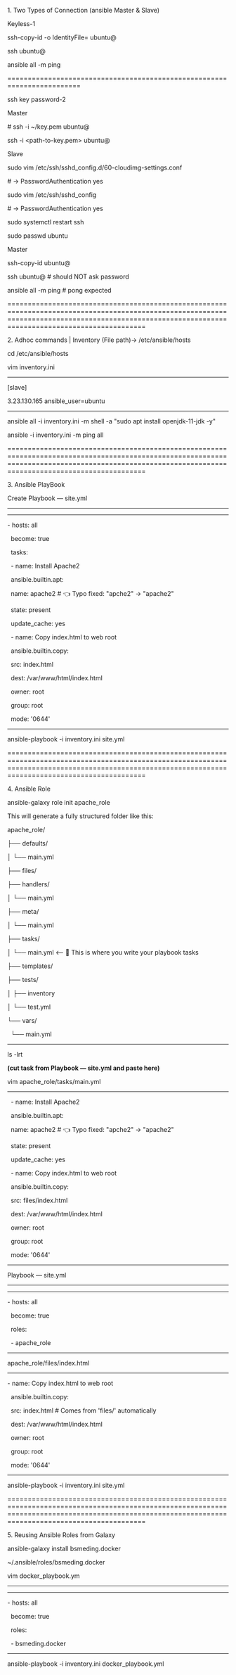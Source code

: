 1\. Two Types of Connection (ansible Master \& Slave)



Keyless-1



ssh-copy-id -o IdentityFile=<path-to-pem> ubuntu@<slave-ip>

ssh ubuntu@<slave-ip>

ansible all -m ping

========================================================================

ssh key password-2



Master

\# ssh -i ~/key.pem ubuntu@<slave-ip>

ssh -i <path-to-key.pem> ubuntu@<slave-ip>



Slave



sudo vim /etc/ssh/sshd\_config.d/60-cloudimg-settings.conf

\# → PasswordAuthentication yes



sudo vim /etc/ssh/sshd\_config

\# → PasswordAuthentication yes



sudo systemctl restart ssh

sudo passwd ubuntu





Master

ssh-copy-id ubuntu@<slave-ip>

ssh ubuntu@<slave-ip>  # should NOT ask password

ansible all -m ping    # pong expected



====================================================================================================================================================================================================



2\. Adhoc commands | Inventory (File path)-> /etc/ansible/hosts



cd /etc/ansible/hosts



vim inventory.ini

------------------------------------------

\[slave]

3.23.130.165 ansible\_user=ubuntu

------------------------------------------



ansible all -i inventory.ini -m shell -a "sudo apt install openjdk-11-jdk -y"



ansible -i inventory.ini -m ping all



====================================================================================================================================================================================================



3\. Ansible PlayBook



Create Playbook — site.yml

-------------------------------------------

---

\- hosts: all

&nbsp; become: true

&nbsp; tasks:

&nbsp;   - name: Install Apache2

&nbsp;     ansible.builtin.apt:

&nbsp;       name: apache2         # 👈 Typo fixed: "apche2" → "apache2"

&nbsp;       state: present

&nbsp;       update\_cache: yes



&nbsp;   - name: Copy index.html to web root

&nbsp;     ansible.builtin.copy:

&nbsp;       src: index.html

&nbsp;       dest: /var/www/html/index.html

&nbsp;       owner: root

&nbsp;       group: root

&nbsp;       mode: '0644'





-------------------------------------------



ansible-playbook -i inventory.ini site.yml





====================================================================================================================================================================================================



4\. Ansible Role



ansible-galaxy role init apache\_role



This will generate a fully structured folder like this:

apache\_role/

├── defaults/

│   └── main.yml

├── files/

├── handlers/

│   └── main.yml

├── meta/

│   └── main.yml

├── tasks/

│   └── main.yml       <-- 💖 This is where you write your playbook tasks

├── templates/

├── tests/

│   ├── inventory

│   └── test.yml

└── vars/

&nbsp;   └── main.yml

----------------------------------------------------------------------------



ls -lrt



**(cut task from Playbook — site.yml and paste here)**



vim apache\_role/tasks/main.yml

-----------------------------------------------------------------------------

&nbsp;   - name: Install Apache2

&nbsp;     ansible.builtin.apt:

&nbsp;       name: apache2         # 👈 Typo fixed: "apche2" → "apache2"

&nbsp;       state: present

&nbsp;       update\_cache: yes



&nbsp;   - name: Copy index.html to web root

&nbsp;     ansible.builtin.copy:

&nbsp;       src: files/index.html

&nbsp;       dest: /var/www/html/index.html

&nbsp;       owner: root

&nbsp;       group: root

&nbsp;       mode: '0644'

-----------------------------------------------------------------------------



Playbook — site.yml

-----------------------------------------------------------------------------

---

\- hosts: all

&nbsp; become: true

&nbsp; roles:

&nbsp;   - apache\_role



-----------------------------------------------------------------------------



apache\_role/files/index.html

-----------------------------------------------------------------------------

\- name: Copy index.html to web root

&nbsp; ansible.builtin.copy:

&nbsp;   src: index.html                  # Comes from 'files/' automatically

&nbsp;   dest: /var/www/html/index.html

&nbsp;   owner: root

&nbsp;   group: root

&nbsp;   mode: '0644'

-----------------------------------------------------------------------------



ansible-playbook -i inventory.ini site.yml



====================================================================================================================================================================================================



5\.  Reusing Ansible Roles from Galaxy



ansible-galaxy install bsmeding.docker

~/.ansible/roles/bsmeding.docker



vim docker\_playbook.ym

-------------------------------------------------------------------------------

---

\- hosts: all

&nbsp; become: true

&nbsp; roles:

&nbsp;   - bsmeding.docker

-------------------------------------------------------------------------------



ansible-playbook -i inventory.ini docker\_playbook.yml



